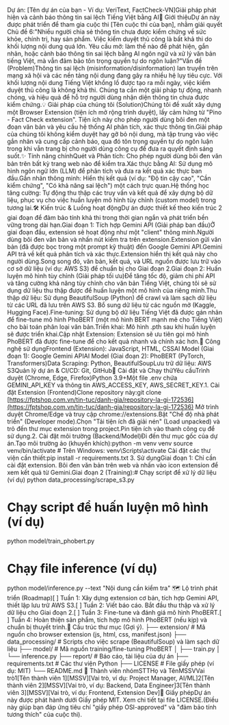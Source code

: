 Dự án: [Tên dự án của bạn - Ví dụ: VeriText, FactCheck-VN]Giải pháp phát hiện và cảnh báo thông tin sai lệch Tiếng Việt bằng AI🎯 Giới thiệuDự án này được phát triển để tham gia cuộc thi [Tên cuộc thi của bạn], nhằm giải quyết Chủ đề 6:"Nhiều người chia sẻ thông tin chưa được kiểm chứng về sức khỏe, chính trị, hay sản phẩm. Việc kiểm duyệt thủ công là bất khả thi do khối lượng nội dung quá lớn. Yêu cầu mở: làm thế nào để phát hiện, gắn nhãn, hoặc cảnh báo thông tin sai lệch bằng AI ngôn ngữ và xử lý văn bản tiếng Việt, mà vẫn đảm bảo tôn trọng quyền tự do ngôn luận?"Vấn đề (Problem)Thông tin sai lệch (misinformation/disinformation) lan truyền trên mạng xã hội và các nền tảng nội dung đang gây ra nhiều hệ lụy tiêu cực. Với khối lượng nội dung Tiếng Việt khổng lồ được tạo ra mỗi ngày, việc kiểm duyệt thủ công là không khả thi. Chúng ta cần một giải pháp tự động, nhanh chóng, và hiệu quả để hỗ trợ người dùng nhận diện thông tin chưa được kiểm chứng.💡 Giải pháp của chúng tôi (Solution)Chúng tôi đề xuất xây dựng một Browser Extension (tiện ích mở rộng trình duyệt), lấy cảm hứng từ "Pino - Fact Check extension". Tiện ích này cho phép người dùng bôi đen một đoạn văn bản và yêu cầu hệ thống AI phân tích, xác thực thông tin.Giải pháp của chúng tôi không kiểm duyệt hay gỡ bỏ nội dung, mà tập trung vào việc gắn nhãn và cung cấp cảnh báo, qua đó tôn trọng quyền tự do ngôn luận trong khi vẫn trang bị cho người dùng công cụ để đưa ra quyết định sáng suốt.✨ Tính năng chínhQuét và Phân tích: Cho phép người dùng bôi đen văn bản trên bất kỳ trang web nào để kiểm tra.Xác thực bằng AI: Sử dụng mô hình ngôn ngữ lớn (LLM) để phân tích và đưa ra kết quả xác thực ban đầu.Gắn nhãn thông minh: Hiển thị kết quả (ví dụ: "Độ tin cậy cao", "Cần kiểm chứng", "Có khả năng sai lệch") một cách trực quan.Hệ thống học tăng cường: Tự động thu thập các truy vấn và kết quả để xây dựng bộ dữ liệu, phục vụ cho việc huấn luyện mô hình tùy chỉnh (custom model) trong tương lai.🛠️ Kiến trúc & Luồng hoạt độngDự án được thiết kế theo kiến trúc 2 giai đoạn để đảm bảo tính khả thi trong thời gian ngắn và phát triển bền vững trong dài hạn.Giai đoạn 1: Tích hợp Gemini API (Giải pháp ban đầu)Ở giai đoạn đầu, extension sẽ hoạt động như một "client" thông minh.Người dùng bôi đen văn bản và nhấn nút kiểm tra trên extension.Extension gửi văn bản (đã được bọc trong một prompt kỹ thuật) đến Google Gemini API.Gemini API trả về kết quả phân tích và xác thực.Extension hiển thị kết quả này cho người dùng.Song song đó, văn bản, kết quả, và URL nguồn được lưu trữ vào cơ sở dữ liệu (ví dụ: AWS S3) để chuẩn bị cho Giai đoạn 2.Giai đoạn 2: Huấn luyện mô hình tùy chỉnh (Giải pháp tối ưu)Để tăng tốc độ, giảm chi phí API và tăng cường khả năng tùy chỉnh cho văn bản Tiếng Việt, chúng tôi sẽ sử dụng dữ liệu thu thập được để huấn luyện một mô hình của riêng mình.Thu thập dữ liệu: Sử dụng BeautifulSoup (Python) để crawl và làm sạch dữ liệu từ các URL đã lưu trên AWS S3. Bổ sung dữ liệu từ các nguồn mở (Kaggle, Hugging Face).Fine-tuning: Sử dụng bộ dữ liệu Tiếng Việt đã được gán nhãn để fine-tune mô hình PhoBERT (một mô hình BERT mạnh mẽ cho Tiếng Việt) cho bài toán phân loại văn bản.Triển khai: Mô hình .pth sau khi huấn luyện sẽ được triển khai.Cập nhật Extension: Extension sẽ ưu tiên gọi mô hình PhoBERT đã được fine-tune để cho kết quả nhanh và chính xác hơn.🚀 Công nghệ sử dụngFrontend (Extension): JavaScript, HTML, CSSAI Model (Giai đoạn 1): Google Gemini APIAI Model (Giai đoạn 2): PhoBERT (PyTorch, Transformers)Data Scraping: Python, BeautifulSoupLưu trữ dữ liệu: AWS S3Quản lý dự án & CI/CD: Git, GitHub🔧 Cài đặt và Chạy thửYêu cầuTrình duyệt (Chrome, Edge, Firefox)Python 3.9+Một file .env chứa GEMINI_API_KEY và thông tin AWS_ACCESS_KEY, AWS_SECRET_KEY.1. Cài đặt Extension (Frontend)Clone repository này:git clone [https://fptshop.com.vn/tin-tuc/danh-gia/repository-la-gi-172536](https://fptshop.com.vn/tin-tuc/danh-gia/repository-la-gi-172536)
Mở trình duyệt Chrome/Edge và truy cập chrome://extensions.Bật "Chế độ nhà phát triển" (Developer mode).Chọn "Tải tiện ích đã giải nén" (Load unpacked) và trỏ đến thư mục extension trong project.Pin tiện ích vào thanh công cụ để sử dụng.2. Cài đặt môi trường (Backend/Model)Đi đến thư mục gốc của dự án.Tạo môi trường ảo (khuyến khích):python -m venv venv
source venv/bin/activate  # Trên Windows: venv\Scripts\activate
Cài đặt các thư viện cần thiết:pip install -r requirements.txt
3. Sử dụngGiai đoạn 1: Chỉ cần cài đặt extension. Bôi đen văn bản trên web và nhấn vào icon extension để xem kết quả từ Gemini.Giai đoạn 2 (Training):# Chạy script để xử lý dữ liệu (ví dụ)
python data_processing/scrape_s3.py

# Chạy script để huấn luyện mô hình (ví dụ)
python model/train_phobert.py

# Chạy file inference (ví dụ)
python model/inference.py --text "Nội dung cần kiểm tra"
🗺️ Lộ trình phát triển (Roadmap)[ ] Tuần 1: Xây dựng extension cơ bản, tích hợp Gemini API, thiết lập lưu trữ AWS S3.[ ] Tuần 2: Viết báo cáo. Bắt đầu thu thập và xử lý dữ liệu cho Giai đoạn 2.[ ] Tuần 3: Fine-tune và đánh giá mô hình PhoBERT.[ ] Tuần 4: Hoàn thiện sản phẩm, tích hợp mô hình PhoBERT (nếu kịp) và chuẩn bị thuyết trình.📁 Cấu trúc thư mục (Gợi ý).
├── extension/         # Mã nguồn cho browser extension (js, html, css, manifest.json)
├── data_processing/   # Scripts cho việc scrape (BeautifulSoup) và làm sạch dữ liệu
├── model/             # Mã nguồn training/fine-tuning PhoBERT
│   ├── train.py
│   └── inference.py
├── report/            # Báo cáo, tài liệu của dự án
├── requirements.txt   # Các thư viện Python
├── LICENSE            # File giấy phép (ví dụ: MIT)
└── README.md
👥 Thành viên nhómSTTHọ và TênMSSVVai trò1[Tên thành viên 1][MSSV][Vai trò, ví dụ: Project Manager, AI/ML]2[Tên thành viên 2][MSSV][Vai trò, ví dụ: Backend, Data Engineer]3[Tên thành viên 3][MSSV][Vai trò, ví dụ: Frontend, Extension Dev]📄 Giấy phépDự án này được phát hành dưới Giấy phép MIT. Xem chi tiết tại file LICENSE.(Điều này giúp bạn đáp ứng tiêu chí "giấy phép OSI-approved" và "đảm bảo tính tương thích" của cuộc thi).
